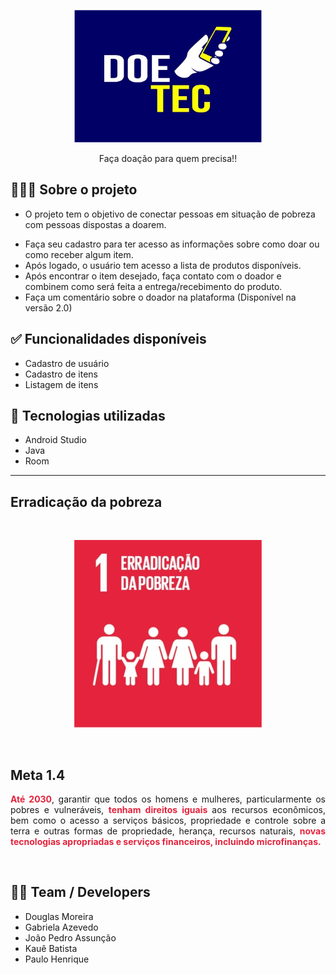 
<p align="center">
<img  src="imagens/WhatsApp Image 2021-10-28 at 13.50.03.jpeg" width=300px/>
</p>
<p align="center">Faça doação para quem precisa!!</p>

<p align="center">
  

## 👨🏻‍💻 Sobre o projeto

-   <p>O projeto tem o objetivo de conectar pessoas em situação de pobreza com pessoas dispostas a doarem.
-   Faça seu cadastro para ter acesso as informações sobre como doar ou como receber algum item.
- Após logado, o usuário tem acesso a lista de produtos disponíveis.
- Após encontrar o item desejado, faça contato com o doador e combinem como será feita a entrega/recebimento do produto. 
- Faça um comentário sobre o doador na plataforma (Disponível na versão 2.0) 
 </p>

## ✅  Funcionalidades disponíveis
- Cadastro de usuário
- Cadastro de itens
- Listagem de itens
## 🚀 Tecnologias utilizadas

-  Android Studio
-  Java
-  Room

---
## Erradicação da pobreza
<br>
<p align="center">
<img src="imagens/WhatsApp Image 2021-10-28 at 13.53.16.jpeg" width=300px>
</p>

<br> 

## Meta 1.4

<p align="justify">
  <strong style="color:#e5233d">Até 2030</strong>, garantir que todos os homens e mulheres, particularmente os pobres e vulneráveis, <strong style="color:#e5233d">tenham direitos iguais </strong>aos recursos econômicos, bem como o acesso a serviços básicos, propriedade e controle sobre a terra e outras formas de propriedade, herança, recursos naturais, <strong style="color:#e5233d">novas tecnologias apropriadas e serviços financeiros, incluindo microfinanças.</strong></p><br>


 ## 👨‍💻 Team / Developers
- Douglas Moreira
- Gabriela Azevedo
- João Pedro Assunção
- Kauê Batista
- Paulo Henrique
<br>

